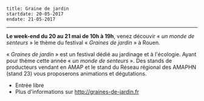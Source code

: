     title: Graine de jardin
    startdate: 20-05-2017
    endate: 21-05-2017
---

**Le week-end du 20 au 21 mai de 10h à 19h**, venez découvir « *un monde de senteurs* » le thème du festival « *Graines de jardin* » à Rouen.

« *Graines de jardin* » est un festival dédié au jardinage et à l'écologie. Ayant pour thème cette année « *un monde de senteurs* ». Des stands de producteurs vendant en AMAP et le stand du Réseau régional des AMAPHN (stand 23) vous proposerons animations et dégutations.

 - Entrée libre
 - Plus d'informations sur <http://graines-de-jardin.fr>